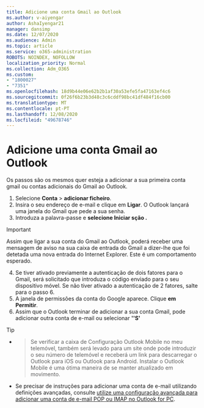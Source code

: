 ```yaml
---
title: Adicione uma conta Gmail ao Outlook
ms.author: v-aiyengar
author: AshaIyengar21
manager: dansimp
ms.date: 12/07/2020
ms.audience: Admin
ms.topic: article
ms.service: o365-administration
ROBOTS: NOINDEX, NOFOLLOW
localization_priority: Normal
ms.collection: Adm_O365
ms.custom:
- "1800027"
- "7351"
ms.openlocfilehash: 18d9b44e06e62b2b1af30a53efe5fa47163ef4c6
ms.sourcegitcommit: 0f26f6b23b3d48c3c6cddf98bc41df484f16cb00
ms.translationtype: MT
ms.contentlocale: pt-PT
ms.lasthandoff: 12/08/2020
ms.locfileid: "49678746"
---
```

# <a name="add-a-gmail-account-to-outlook"></a>Adicione uma conta Gmail ao Outlook

Os passos são os mesmos quer esteja a adicionar a sua primeira conta gmail ou contas adicionais do Gmail ao Outlook.

1. Selecione **Conta**  >  **adicionar ficheiro**.
1. Insira o seu endereço de e-mail e clique em **Ligar**. O Outlook lançará uma janela do Gmail que pede a sua senha. 
1. Introduza a palavra-passe e **selecione Iniciar sção .**
> [!IMPORTANT]
> Assim que ligar a sua conta do Gmail ao Outlook, poderá receber uma mensagem de aviso na sua caixa de entrada do Gmail a dizer-lhe que foi detetada uma nova entrada do Internet Explorer. Este é um comportamento esperado.
4. Se tiver ativado previamente a autenticação de dois fatores para o Gmail, será solicitado que introduza o código enviado para o seu dispositivo móvel. Se não tiver ativado a autenticação de 2 fatores, salte para o passo 6.
1. A janela de permissões da conta do Google aparece. Clique **em Permitir**.
1. Assim que o Outlook terminar de adicionar a sua conta Gmail, pode adicionar outra conta de e-mail ou selecionar **''S'**
> [!TIP]
- > Se verificar a caixa de Configuração Outlook Mobile no meu telemóvel, também será levado para um site onde pode introduzir o seu número de telemóvel e receberá um link para descarregar o Outlook para iOS ou Outlook para Android. Instalar o Outlook Mobile é uma ótima maneira de se manter atualizado em movimento.
- Se precisar de instruções para adicionar uma conta de e-mail utilizando definições avançadas, consulte [utilize uma configuração avançada para adicionar uma conta de e-mail POP ou IMAP no Outlook for PC](https://support.microsoft.com/office/change-or-update-email-account-settings-in-outlook-for-windows-560a9065-3c3a-4ec5-a24f-cdb9a8d622a2#bkmk_advanced).
